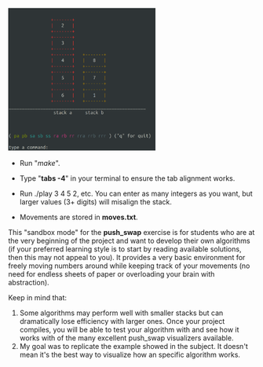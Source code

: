 <img src="https://github.com/tardineduardo/play_swap/blob/main/play_swap.png" alt="App Screenshot" width="300">

- Run "*make*".

- Type "**tabs -4**" in your terminal to ensure the tab alignment works.

- Run ./play 3 4 5 2, etc. You can enter as many integers as you want, but larger values (3+ digits) will misalign the stack.

- Movements are stored in **moves.txt**.

This "sandbox mode" for the **push_swap** exercise is for students who are at the very beginning of the project and want to develop their own algorithms (if your preferred learning style is to start by reading available solutions, then this may not appeal to you). It provides a very basic environment for freely moving numbers around while keeping track of your movements (no need for endless sheets of paper or overloading your brain with abstraction).

Keep in mind that:
1) Some algorithms may perform well with smaller stacks but can dramatically lose efficiency with larger ones. Once your project compiles, you will be able to test your algorithm with and see how it works with of the many excellent push_swap visualizers available.
2) My goal was to replicate the example showed in the subject. It doesn't mean it's the best way to visualize how an specific algorithm works.
